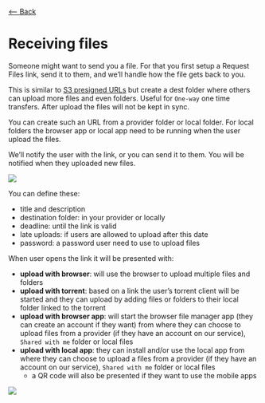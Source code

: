 [⟵ Back](../features.md#features)

# Receiving files

Someone might want to send you a file. For that you first setup a Request Files link, send it to them, and we’ll handle how the file gets back to you.

This is similar to [S3 presigned URLs](https://docs.aws.amazon.com/AmazonS3/latest/userguide/using-presigned-url.html) but create a dest folder where others can upload more files and even folders.
Useful for `One-way` one time transfers. After upload the files will not be kept in sync.

You can create such an URL from a provider folder or local folder. For local folders the browser app or local app need to be running when the user upload the files.

We’ll notify the user with the link, or you can send it to them. You will be notified when they uploaded new files.

![](https://github.com/radumarias/syncoxiders/blob/main/website/resources/frame-receive.png?raw=true)

You can define these:
- title and description
- destination folder: in your provider or locally
- deadline: until the link is valid
- late uploads: if users are allowed to upload after this date
- password: a password user need to use to upload files

When user opens the link it will be presented with:
- **upload with browser**: will use the browser to upload multiple files and folders
- **upload with torrent**: based on a link the user’s torrent client will be started and they can upload by adding files or folders to their local folder linked to the torrent
- **upload with browser app**: will start the browser file manager app (they can create an account if they want) from where they can choose to upload files from a provider (if they have an account on our service), `Shared with me` folder or local files
- **upload with local app**: they can install and/or use the local app from where they can choose to upload a files from a provider (if they have an account on our service), `Shared with me` folder or local files
    - a QR code will also be presented if they want to use the mobile apps

![](https://github.com/radumarias/syncoxiders/blob/main/website/resources/diagram-receive.png?raw=true)

